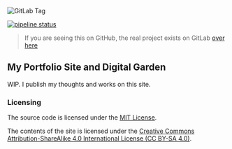 ![GitLab Tag](https://img.shields.io/gitlab/v/tag/bladeacer/portfolio?style=for-the-badge&logo=semantic-release&label=Version)

[![pipeline status](https://img.shields.io/gitlab/pipeline-status/bladeacer%2Fportfolio?branch=0.0.3&style=for-the-badge)](https://gitlab.com/bladeacer/portfolio/-/commits/master)

> If you are seeing this on GitHub, the real project exists on GitLab [over here](https://gitlab.com/bladeacer/portfolio)

## My Portfolio Site and Digital Garden
WIP. I publish my thoughts and works on this site.

### Licensing
The source code is licensed under the [MIT License](./LICENSE.MIT).

The contents of the site is licensed under the
[Creative Commons Attribution-ShareAlike 4.0 International License (CC BY-SA 4.0)](./LICENSE.CC-BY-SA).

